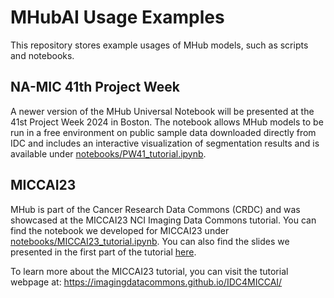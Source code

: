 # MHubAI Usage Examples

This repository stores example usages of MHub models, such as scripts and notebooks.

## NA-MIC 41th Project Week

A newer version of the MHub Universal Notebook will be presented at the 41st Project Week 2024 in Boston.
The notebook allows MHub models to be run in a free environment on public sample data downloaded directly from IDC and includes an interactive visualization of segmentation results and is available under [notebooks/PW41_tutorial.ipynb](notebooks/PW41_tutorial.ipynb).

## MICCAI23

MHub is part of the Cancer Research Data Commons (CRDC) and was showcased at the MICCAI23 NCI Imaging Data Commons tutorial. You can find the notebook we developed for MICCAI23 under [notebooks/MICCAI23_tutorial.ipynb](notebooks/MICCAI23_tutorial.ipynb). You can also find the slides we presented in the first part of the tutorial 
[here](https://docs.google.com/presentation/d/1fJM9qvqt5y4fp9zxQGTee41q0cTDi06KpUqon6E5ask).

To learn more about the MICCAI23 tutorial, you can visit the tutorial webpage at: https://imagingdatacommons.github.io/IDC4MICCAI/


